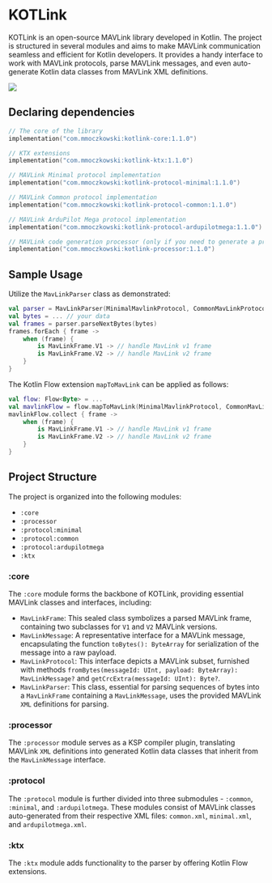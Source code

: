 # KOTLink

KOTLink is an open-source MAVLink library developed in Kotlin. The project is structured in several modules and aims to
make MAVLink communication seamless and efficient for Kotlin developers. It provides a handy interface to work with
MAVLink protocols, parse MAVLink messages, and even auto-generate Kotlin data classes from MAVLink XML definitions.

![](https://github.com/mmoczkowski/KOTLink/assets/6339497/0b8dbd5b-0a5f-45aa-bbdf-7586d51b6fd6)

## Declaring dependencies

```kotlin
// The core of the library
implementation("com.mmoczkowski:kotlink-core:1.1.0")

// KTX extensions
implementation("com.mmoczkowski:kotlink-ktx:1.1.0")

// MAVLink Minimal protocol implementation
implementation("com.mmoczkowski:kotlink-protocol-minimal:1.1.0")

// MAVLink Common protocol implementation
implementation("com.mmoczkowski:kotlink-protocol-common:1.1.0")

// MAVLink ArduPilot Mega protocol implementation
implementation("com.mmoczkowski:kotlink-protocol-ardupilotmega:1.1.0")

// MAVLink code generation processor (only if you need to generate a protocol)
implementation("com.mmoczkowski:kotlink-processor:1.1.0")
```

## Sample Usage

Utilize the `MavLinkParser` class as demonstrated:

```kotlin
val parser = MavLinkParser(MinimalMavlinkProtocol, CommonMavLinkProtocol)
val bytes = ... // your data
val frames = parser.parseNextBytes(bytes)
frames.forEach { frame ->
    when (frame) {
        is MavLinkFrame.V1 -> // handle MavLink v1 frame
        is MavLinkFrame.V2 -> // handle MavLink v2 frame
    }
}
```

The Kotlin Flow extension `mapToMavLink` can be applied as follows:

```kotlin
val flow: Flow<Byte> = ...
val mavlinkFlow = flow.mapToMavLink(MinimalMavlinkProtocol, CommonMavLinkProtocol)
mavlinkFlow.collect { frame ->
    when (frame) {
        is MavLinkFrame.V1 -> // handle MavLink v1 frame
        is MavLinkFrame.V2 -> // handle MavLink v2 frame
    }
}
```

## Project Structure

The project is organized into the following modules:

- `:core`
- `:processor`
- `:protocol:minimal`
- `:protocol:common`
- `:protocol:ardupilotmega`
- `:ktx`

### :core

The `:core` module forms the backbone of KOTLink, providing essential MAVLink classes and interfaces, including:

- `MavLinkFrame`: This sealed class symbolizes a parsed MAVLink frame, containing two subclasses for `V1` and `V2` MAVLink versions.
- `MavLinkMessage`: A representative interface for a MAVLink message, encapsulating the function `toBytes(): ByteArray` for serialization of the message into a raw payload.
- `MavLinkProtocol`: This interface depicts a MAVLink subset, furnished with methods `fromBytes(messageId: UInt, payload: ByteArray): MavLinkMessage?` and `getCrcExtra(messageId: UInt): Byte?`.
- `MavLinkParser`: This class, essential for parsing sequences of bytes into a `MavLinkFrame` containing a `MavLinkMessage`, uses the provided MAVLink `XML` definitions for parsing.

### :processor

The `:processor` module serves as a KSP compiler plugin, translating MAVLink `XML` definitions into generated Kotlin data classes that inherit from the `MavLinkMessage` interface.

### :protocol

The `:protocol` module is further divided into three submodules - `:common`, `:minimal`, and `:ardupilotmega`. These modules consist of MAVLink classes auto-generated from their respective XML files: `common.xml`, `minimal.xml`, and `ardupilotmega.xml`.

### :ktx

The `:ktx` module adds functionality to the parser by offering Kotlin Flow extensions.

